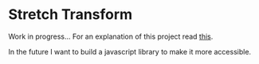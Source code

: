 # Stretch Transform

Work in progress... For an explanation of this project read [this](http://hartmut-bohnacker.de/projects/stretch-transform).

In the future I want to build a javascript library to make it more accessible.